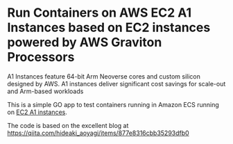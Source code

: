 # Run Containers on AWS EC2 A1 Instances based on EC2 instances powered by AWS Graviton Processors 

A1 Instances feature 64-bit Arm Neoverse cores and custom silicon designed by AWS. A1 instances deliver significant cost savings for scale-out and Arm-based workloads

This is a simple GO app to test containers running in Amazon ECS running on [EC2 A1 instances](https://aws.amazon.com/ec2/instance-types/a1/). 


The code is based on the excellent blog at https://qiita.com/hideaki_aoyagi/items/877e8316cbb35293dfb0

